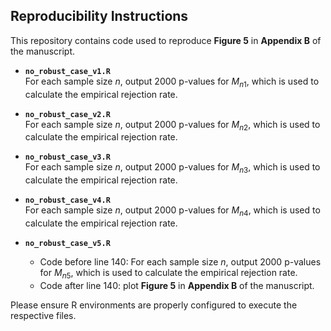 ## Reproducibility Instructions

This repository contains code used to reproduce **Figure 5** in **Appendix B** of the manuscript. 

- **`no_robust_case_v1.R`**  
For each sample size $n$, output 2000 p-values for $M_{n1}$, which is used to calculate the empirical rejection rate.

- **`no_robust_case_v2.R`**  
For each sample size $n$, output 2000 p-values for $M_{n2}$, which is used to calculate the empirical rejection rate.

- **`no_robust_case_v3.R`**  
For each sample size $n$, output 2000 p-values for $M_{n3}$, which is used to calculate the empirical rejection rate.

- **`no_robust_case_v4.R`**  
For each sample size $n$, output 2000 p-values for $M_{n4}$, which is used to calculate the empirical rejection rate.

- **`no_robust_case_v5.R`**  
  - Code before line 140: For each sample size $n$, output 2000 p-values for $M_{n5}$, which is used to calculate the empirical rejection rate.
  - Code after line 140: plot **Figure 5** in **Appendix B** of the manuscript. 

Please ensure R environments are properly configured to execute the respective files.
